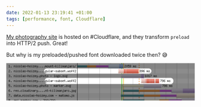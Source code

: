 ```yaml
---
date: 2022-01-13 23:19:41 +01:00
tags: [performance, font, Cloudflare]
---
```


[My photography site](https://nicolas-hoizey.photo) is hosted on #Cloudflare, and they transform `preload` into HTTP/2 push. Great!

But why is my preloaded/pushed font downloaded twice then? 😅

![The same font loaded twice](font-push-download-twice.png)
